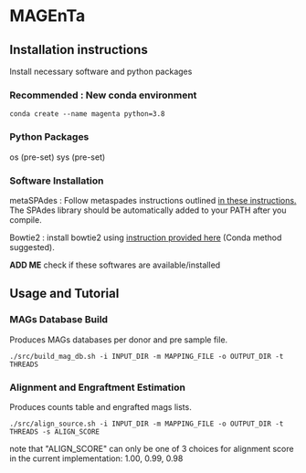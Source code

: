 # MAGEnTa

## Installation instructions
 Install necessary software and python packages
### Recommended : New conda environment
```
conda create --name magenta python=3.8
```


### Python Packages
os (pre-set)
sys (pre-set)

### Software Installation
metaSPAdes : Follow metaspades instructions outlined [in these instructions.](https://ablab.github.io/spades/installation.html#downloading-spades-linux-binaries)
The SPAdes library should be automatically added to your PATH after you compile.

Bowtie2 : install bowtie2 using [instruction provided here](https://www.metagenomics.wiki/tools/bowtie2/install) (Conda method suggested).

**ADD ME** check if these softwares are available/installed


## Usage and Tutorial
### MAGs Database Build
Produces MAGs databases per donor and pre sample file.
```
./src/build_mag_db.sh -i INPUT_DIR -m MAPPING_FILE -o OUTPUT_DIR -t THREADS
```

### Alignment and Engraftment Estimation
Produces counts table and engrafted mags lists.
```
./src/align_source.sh -i INPUT_DIR -m MAPPING_FILE -o OUTPUT_DIR -t THREADS -s ALIGN_SCORE
```
note that "ALIGN_SCORE" can only be one of 3 choices for alignment score in the current implementation: 1.00, 0.99, 0.98
